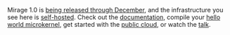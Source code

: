 Mirage 1.0 is [being released through December](http://openmirage.org/blog/announcing-mirage10), and the infrastructure you see here is [self-hosted](https://github.com/mirage/mirage-www). Check out the [documentation](/wiki), compile your [hello world microkernel](/wiki/hello-world), get started with the [public cloud](/wiki/xen-boot), or watch the [talk](/wiki/talks).
